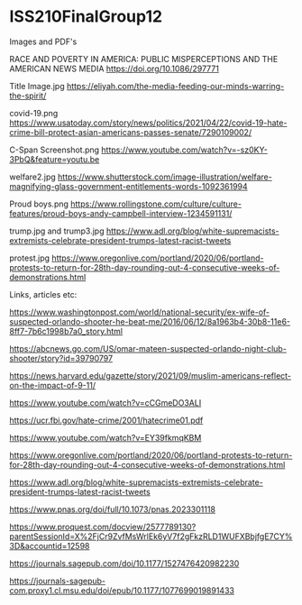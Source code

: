 # ISS210FinalGroup12
Images and PDF's

RACE AND POVERTY IN AMERICA: PUBLIC MISPERCEPTIONS AND THE AMERICAN NEWS MEDIA https://doi.org/10.1086/297771 

Title Image.jpg  https://eliyah.com/the-media-feeding-our-minds-warring-the-spirit/

covid-19.png  https://www.usatoday.com/story/news/politics/2021/04/22/covid-19-hate-crime-bill-protect-asian-americans-passes-senate/7290109002/

C-Span Screenshot.png  https://www.youtube.com/watch?v=-sz0KY-3PbQ&feature=youtu.be

welfare2.jpg  https://www.shutterstock.com/image-illustration/welfare-magnifying-glass-government-entitlements-words-1092361994

Proud boys.png  https://www.rollingstone.com/culture/culture-features/proud-boys-andy-campbell-interview-1234591131/

trump.jpg  and trump3.jpg  https://www.adl.org/blog/white-supremacists-extremists-celebrate-president-trumps-latest-racist-tweets

protest.jpg  https://www.oregonlive.com/portland/2020/06/portland-protests-to-return-for-28th-day-rounding-out-4-consecutive-weeks-of-demonstrations.html

Links, articles etc:

https://www.washingtonpost.com/world/national-security/ex-wife-of-suspected-orlando-shooter-he-beat-me/2016/06/12/8a1963b4-30b8-11e6-8ff7-7b6c1998b7a0_story.html

https://abcnews.go.com/US/omar-mateen-suspected-orlando-night-club-shooter/story?id=39790797

https://news.harvard.edu/gazette/story/2021/09/muslim-americans-reflect-on-the-impact-of-9-11/

https://www.youtube.com/watch?v=cCGmeDO3ALI

https://ucr.fbi.gov/hate-crime/2001/hatecrime01.pdf

https://www.youtube.com/watch?v=EY39fkmqKBM

https://www.oregonlive.com/portland/2020/06/portland-protests-to-return-for-28th-day-rounding-out-4-consecutive-weeks-of-demonstrations.html

https://www.adl.org/blog/white-supremacists-extremists-celebrate-president-trumps-latest-racist-tweets

https://www.pnas.org/doi/full/10.1073/pnas.2023301118

https://www.proquest.com/docview/2577789130?parentSessionId=X%2FjCr9ZvfMsWrlEk6yV7f2gFkzRLD1WUFXBbjfgE7CY%3D&accountid=12598

https://journals.sagepub.com/doi/10.1177/1527476420982230

https://journals-sagepub-com.proxy1.cl.msu.edu/doi/epub/10.1177/1077699019891433
